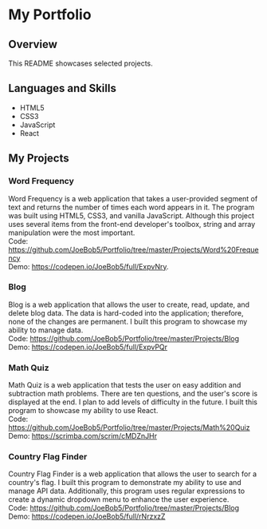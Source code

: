 # My Portfolio 
## Overview 
This README showcases selected projects. 
## Languages and Skills 
+ HTML5
+ CSS3
+ JavaScript 
+ React
## My Projects 

### Word Frequency 
Word Frequency is a web application that takes a user-provided segment of text and returns 
the number of times each word appears in it. The program was built using HTML5, CSS3, and 
vanilla JavaScript. Although this project uses several items from the front-end developer's 
toolbox, string and array manipulation were the most important.   
Code: https://github.com/JoeBob5/Portfolio/tree/master/Projects/Word%20Frequency   
Demo: https://codepen.io/JoeBob5/full/ExpvNry. 

### Blog 
Blog is a web application that allows the user to create, read, update, and delete blog 
data. The data is hard-coded into the application; therefore, none of the changes are 
permanent. I built this program to showcase my ability to manage data.    
Code: https://github.com/JoeBob5/Portfolio/tree/master/Projects/Blog    
Demo: https://codepen.io/JoeBob5/full/ExpvPQr 

### Math Quiz 
Math Quiz is a web application that tests the user on easy addition and subtraction math 
problems. There are ten questions, and the user's score is displayed at the end. I plan 
to add levels of difficulty in the future. I built this program to showcase my ability 
to use React.    
Code: https://github.com/JoeBob5/Portfolio/tree/master/Projects/Math%20Quiz   
Demo: https://scrimba.com/scrim/cMDZnJHr

### Country Flag Finder 
Country Flag Finder is a web application that allows the user to search for a country's 
flag. I built this program to demonstrate my ability to use and manage API data. 
Additionally, this program uses regular expressions to create a dynamic dropdown menu 
to enhance the user experience.     
Code: https://github.com/JoeBob5/Portfolio/tree/master/Projects/Blog   
Demo: https://codepen.io/JoeBob5/full/rNrzxzZ 


